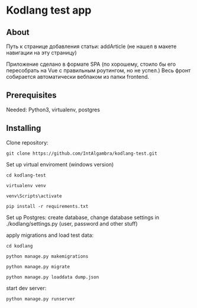 # Kodlang test app

## About
Путь к странице добавления статьи: addArticle (не нашел в макете навигации на эту страницу)

Приложение сделано в формате SPA (по хорошему, стоило бы его пересобрать на Vue с правильным роутингом, но не успел.) Весь фронт собирается автоматически вебпаком из папки frontend.

## Prerequisites

Needed: Python3, virtualenv, postgres

## Installing

Clone repository:

```
git clone https://github.com/IntAlgambra/kodlang-test.git
```

Set up virtual enviroment (windows version)

```
cd kodlang-test

virtualenv venv

venv\Scripts\activate

pip install -r requirements.txt
```

Set up Postgres: create database, change database settings in ./kodlang/settings.py (user, password and other stuff)

apply migrations and load test data:

```
cd kodlang

python manage.py makemigrations

python manage.py migrate

python manage.py loaddata dump.json
```

start dev server:

```
python manage.py runserver
```
